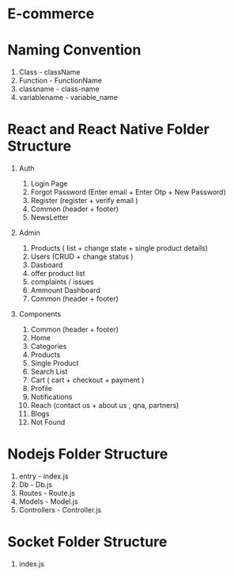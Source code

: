 # E-commerce


# Naming Convention

1. Class - className
2. Function - FunctionName
3. classname - class-name
4. variablename - variable_name


# React and React Native Folder Structure

1. Auth
	1. Login Page
	2. Forgot Password (Enter email + Enter Otp + New Password)
	3. Register (register + verify email )
	4. Common (header + footer)
	5. NewsLetter
	
2. Admin
	1. Products ( list + change state + single product details)
	2. Users (CRUD + change status )
	3. Dasboard
	4. offer product list
	5. complaints / issues
	6. Ammount Dashboard
	7. Common (header + footer)
3. Components
	1. Common (header + footer)
	2. Home
	3. Categories
	4. Products
	5. Single Product
	6. Search List
	7. Cart ( cart + checkout + payment )
	8. Profile
	9. Notifications
	10. Reach (contact us + about us , qna, partners)
	11. Blogs
	12. Not Found


# Nodejs Folder Structure

1. entry - index.js
2. Db - Db.js
3. Routes - Route.js
4. Models - Model.js
5. Controllers - Controller.js


# Socket Folder Structure

1. index.js
